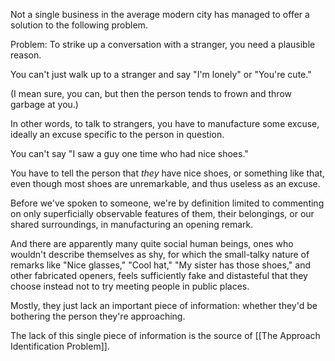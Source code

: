 
Not a single business in the average modern city has managed to offer a solution to the following problem.

Problem: To strike up a conversation with a stranger, you need a plausible reason.

You can't just walk up to a stranger and say "I'm lonely" or "You're cute."

(I mean sure, you can, but then the person tends to frown and throw garbage at you.)

In other words, to talk to strangers, you have to manufacture some excuse, ideally an excuse specific to the person in question.

You can't say "I saw a guy one time who had nice shoes."

You have to tell the person that _they_ have nice shoes, or something like that, even though most shoes are unremarkable, and thus useless as an excuse.

Before we've spoken to someone, we're by definition limited to commenting on only superficially observable features of them, their belongings, or our shared surroundings, in manufacturing an opening remark.

And there are apparently many quite social human beings, ones who wouldn't describe themselves as shy, for which the small-talky nature of remarks like "Nice glasses," "Cool hat," "My sister has those shoes," and other fabricated openers, feels sufficiently fake and distasteful that they choose instead not to try meeting people in public places.

Mostly, they just lack an important piece of information: whether they'd be bothering the person they're approaching.

The lack of this single piece of information is the source of [[The Approach Identification Problem]].